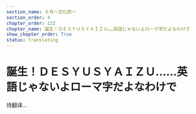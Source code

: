 ```yaml
---
section_name: ９月～文化祭～
section_order: 4
chapter_order: 122
chapter_name: 誕生！ＤＥＳＹＵＳＹＡＩＺＵ……英語じゃないよローマ字だよなわけで
show_chapter_order: True
status: translating
---
```


# 誕生！ＤＥＳＹＵＳＹＡＩＺＵ……英語じゃないよローマ字だよなわけで
待翻译...
